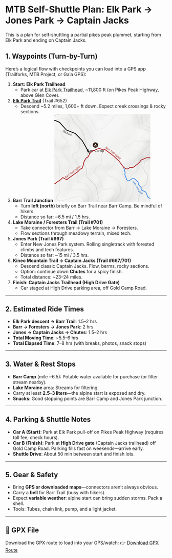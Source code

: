 # MTB Self-Shuttle Plan: Elk Park → Jones Park → Captain Jacks
This is a plan for self-shuttling a partial pikes peak plummet, starting from Elk Park and ending on Captain Jacks.

## 1. **Waypoints (Turn-by-Turn)**
Here’s a logical flow with checkpoints you can load into a GPS app (Trailforks, MTB Project, or Gaia GPS):

1. **Start: Elk Park Trailhead**  
   - Park car at [Elk Park Trailhead](https://www.google.com/maps/place/38%C2%B052'37.9%22N+105%C2%B003'55.7%22W/@38.8765007,-105.0667217,257m/data=!3m1!1e3!4m4!3m3!8m2!3d38.877204!4d-105.065475?entry=ttu&g_ep=EgoyMDI1MDgxNy4wIKXMDSoASAFQAw%3D%3D), ~11,800 ft (on Pikes Peak Highway, above Glen Cove).
2. [**Elk Park Trail**](https://www.trailforks.com/trails/elk-park/) (Trail #652)  
   - Descend ~5.2 miles, 1,600+ ft down. Expect creek crossings & rocky sections.
3. **Barr Trail Junction**
   <img src="./images/elk-park-barr-trail-junction.png" alt-text="Barr Trail Junction" width="300px" />
   - Turn **left (north)** briefly on Barr Trail near Barr Camp. Be mindful of hikers.  
   - Distance so far: ~6.5 mi / 1.5 hrs.
5. **Lake Moraine / Foresters Trail (Trail #701)**  
   - Take connector from Barr → Lake Moraine → Foresters.  
   - Flow sections through meadowy terrain, mixed tech.
6. **Jones Park (Trail #667)**  
   - Enter New Jones Park system. Rolling singletrack with forested climbs and tech features.  
   - Distance so far: ~15 mi / 3.5 hrs.
7. **Kineo Mountain Trail → Captain Jacks (Trail #667/701)**  
   - Descend classic Captain Jacks. Flow, berms, rocky sections.  
   - Option: continue down **Chutes** for a spicy finish.  
   - Total distance: ~23–24 miles.
8. **Finish: Captain Jacks Trailhead (High Drive Gate)**  
   - Car staged at High Drive parking area, off Gold Camp Road.

---

## 2. **Estimated Ride Times**
- **Elk Park descent → Barr Trail**: 1.5–2 hrs  
- **Barr → Foresters → Jones Park**: 2 hrs  
- **Jones → Captain Jacks → Chutes**: 1.5–2 hrs  
- **Total Moving Time**: ~5.5–6 hrs  
- **Total Elapsed Time**: 7–8 hrs (with breaks, photos, snack stops)

---

## 3. **Water & Rest Stops**
- **Barr Camp** (mile ~6.5): Potable water available for purchase (or filter stream nearby).  
- **Lake Moraine** area: Streams for filtering.  
- Carry at least **2.5–3 liters**—the alpine start is exposed and dry.  
- **Snacks**: Good stopping points are Barr Camp and Jones Park junction.

---

## 4. **Parking & Shuttle Notes**
- **Car A (Start)**: Park at Elk Park pull-off on Pikes Peak Highway (requires toll fee; check hours).  
- **Car B (Finish)**: Park at **High Drive gate** (Captain Jacks trailhead) off Gold Camp Road. Parking fills fast on weekends—arrive early.  
- **Shuttle Drive**: About 50 min between start and finish lots.

---

## 5. **Gear & Safety**
- Bring **GPS or downloaded maps**—connectors aren’t always obvious.  
- Carry a **bell** for Barr Trail (busy with hikers).  
- Expect **variable weather**: alpine start can bring sudden storms. Pack a shell.  
- Tools: Tubes, chain link, pump, and a light jacket.

---

## 📍 GPX File

Download the GPX route to load into your GPS/watch:
👉 [Download GPX Route](sandbox:/mnt/data/elkpark_jones_captjacks.gpx)

